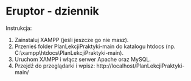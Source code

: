 # Eruptor - dziennik
Instrukcja:
1. Zainstaluj XAMPP (jeśli jeszcze go nie masz).
2. Przenieś folder PlanLekcjiPraktyki-main do katalogu htdocs (np. C:\xampp\htdocs\PlanLekcjiPraktyki-main).
3. Uruchom XAMPP i włącz serwer Apache oraz MySQL.
4. Przejdź do przeglądarki i wpisz:
http://localhost/PlanLekcjiPraktyki-main/
